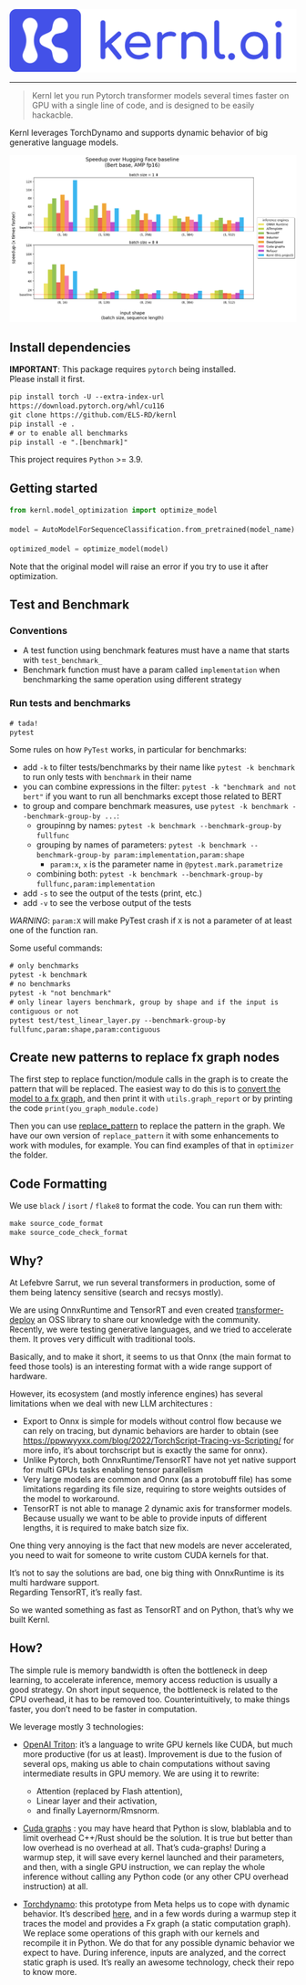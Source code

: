 ![Kernl logo](./resources/images/logo-readme.svg)

---

> Kernl let you run Pytorch transformer models several times faster on GPU with a single line of code, and is 
> designed to be easily hackacble.

Kernl leverages TorchDynamo and supports dynamic behavior of big generative language models.

<p align="center">
  <img src="./resources/images/speedup.png">
</p>

## Install dependencies

**IMPORTANT**: This package requires `pytorch` being installed.  
Please install it first.

```shell
pip install torch -U --extra-index-url https://download.pytorch.org/whl/cu116
git clone https://github.com/ELS-RD/kernl
pip install -e .
# or to enable all benchmarks
pip install -e ".[benchmark]"
```

This project requires `Python` >= 3.9.

## Getting started

```python
from kernl.model_optimization import optimize_model

model = AutoModelForSequenceClassification.from_pretrained(model_name).eval().cuda()

optimized_model = optimize_model(model)
```

Note that the original model will raise an error if you try to use it after optimization.

## Test and Benchmark

### Conventions

- A test function using benchmark features must have a name that starts with `test_benchmark_`
- Benchmark function must have a param called `implementation` when benchmarking the same operation using different
  strategy

### Run tests and benchmarks

```shell
# tada!
pytest
```

Some rules on how `PyTest` works, in particular for benchmarks:

- add `-k` to filter tests/benchmarks by their name like `pytest -k benchmark` to run only tests with `benchmark`
  in their name
- you can combine expressions in the filter: `pytest -k "benchmark and not bert"` if you want to run all benchmarks
  except those related to BERT
- to group and compare benchmark measures, use `pytest -k benchmark --benchmark-group-by ...`:
  - groupinng by names: `pytest -k benchmark --benchmark-group-by fullfunc`
  - grouping by names of parameters: `pytest -k benchmark --benchmark-group-by param:implementation,param:shape`
    - `param:x`, `x` is the parameter name in `@pytest.mark.parametrize`
  - combining both: `pytest -k benchmark --benchmark-group-by fullfunc,param:implementation`
- add `-s` to see the output of the tests (print, etc.)
- add `-v` to see the verbose output of the tests

*WARNING*: `param:X` will make PyTest crash if `X` is not a parameter of at least one of the function ran.

Some useful commands:

```shell
# only benchmarks
pytest -k benchmark
# no benchmarks
pytest -k "not benchmark"
# only linear layers benchmark, group by shape and if the input is contiguous or not 
pytest test/test_linear_layer.py --benchmark-group-by fullfunc,param:shape,param:contiguous
```

## Create new patterns to replace fx graph nodes

The first step to replace function/module calls in the graph is to create the pattern that will be replaced.
The easiest way to do this is to [convert the model to a fx graph](https://pytorch.org/docs/stable/fx.html), and then
print it with `utils.graph_report` or by printing the code `print(you_graph_module.code)`

Then you can use [replace_pattern](https://pytorch.org/docs/stable/fx.html#torch.fx.replace_pattern) to replace the
pattern in the graph. We have our own version of `replace_pattern` it with some enhancements to work with modules, for
example. You can find examples of that in `optimizer` the folder.

## Code Formatting

We use `black` / `isort` / `flake8` to format the code. You can run them with:

```shell
make source_code_format
make source_code_check_format
```

## Why?

At Lefebvre Sarrut, we run several transformers in production, some of them being latency sensitive (search and recsys mostly).

We are using OnnxRuntime and TensorRT and even created 
[transformer-deploy](https://github.com/ELS-RD/transformer-deploy) an OSS library to share our knowledge with the community.  
Recently, we were testing generative languages, and we tried to accelerate them. It proves very difficult with traditional tools.

Basically, and to make it short, it seems to us that Onnx (the main format to feed those tools) is an interesting 
format with a wide range support of hardware. 

However, its ecosystem (and mostly inference engines) has several limitations when we deal with new LLM architectures :

* Export to Onnx is simple for models without control flow because we can rely on tracing, 
  but dynamic behaviors are harder to obtain (see https://ppwwyyxx.com/blog/2022/TorchScript-Tracing-vs-Scripting/ for 
  more info, it’s about torchscript but is exactly the same for onnx).
* Unlike Pytorch, both OnnxRuntime/TensorRT have not yet native support for multi GPUs tasks enabling tensor parallelism
* Very large models are common and Onnx (as a protobuff file) has some limitations regarding its file size, 
  requiring to store weights outsides of the model to workaround.
* TensorRT is not able to manage 2 dynamic axis for transformer models. 
  Because usually we want to be able to provide inputs of different lengths, it is required to make batch size fix.

One thing very annoying is the fact that new models are never accelerated, you need to wait for someone to write custom CUDA kernels for that.

It’s not to say the solutions are bad, one big thing with OnnxRuntime is its multi hardware support.  
Regarding TensorRT, it’s really fast.

So we wanted something as fast as TensorRT and on Python, that’s why we built Kernl.

## How?

The simple rule is memory bandwidth is often the bottleneck in deep learning, to accelerate inference, memory access reduction is usually a good strategy. On short input sequence, the bottleneck is related to the CPU overhead, it has to be removed too. Counterintuitively, to make things faster, you don’t need to be faster in computation.

We leverage mostly 3 technologies:

* [OpenAI Triton](https://triton-lang.org/): it’s a language to write GPU kernels like CUDA, but much more productive
  (for us at least). Improvement is due to the fusion of several ops, making us able to chain computations without
  saving intermediate results in GPU memory. We are using it to rewrite:

  * Attention (replaced by Flash attention),
  * Linear layer and their activation,
  * and finally Layernorm/Rmsnorm.

* [Cuda graphs](https://pytorch.org/blog/accelerating-pytorch-with-cuda-graphs/) : you may have heard that Python is slow,
  blablabla  and to limit overhead C++/Rust should be the solution.
  It is true but better than low overhead is no overhead at all. That’s cuda-graphs!
  During a warmup step, it will save every kernel launched and their parameters, and then, with a single GPU instruction,
  we can replay the whole inference without calling any Python code (or any other CPU overhead instruction) at all.

* [Torchdynamo](https://github.com/pytorch/torchdynamo/): this prototype from Meta helps us to cope with dynamic
  behavior. It’s described [here](https://dev-discuss.pytorch.org/t/torchinductor-a-pytorch-native-compiler-with-define-by-run-ir-and-symbolic-shapes/747),
  and in a few words during a warmup step it traces the model and provides a Fx graph (a static computation graph).
  We replace some operations of this graph with our kernels and recompile it in Python.
  We do that for any possible dynamic behavior we expect to have. During inference, inputs are analyzed, and the correct
  static graph is used. It’s really an awesome technology, check their repo to know more.
